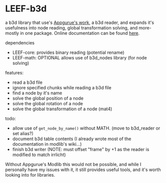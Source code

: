 # LEEF-b3d
a b3d library that use's [Appgurue's work](https://github.com/appgurueu/modlib), a b3d reader, and expands it's usefulness into node reading, global transformation solving,
and more- mostly in one package. Online documentation can be found [here](https://minetest-unification-library.github.io/LEEF-b3d/).

dependencies
* LEEF-core: provides binary reading (potential rename)
* LEEF-math: OPTIONAL allows use of b3d_nodes library (for node solving)

features:
* read a b3d file
* ignore specified chunks while reading a b3d file
* find a node by it's name
* solve the global position of a node
* solve the global rotation of a node
* solve the global transformation of a node (mat4)

todo:
* allow use of `get_node_by_name()` without MATH. (move to b3d_reader or set alias?)
* document b3d table contents (I already wrote most of the documentation in modlib's wiki...)
* finish b3d writer (NOTE: must offset "frame" by +1 as the reader is modified to match irrlicht)

Without Appgurue's Modlib this would not be possible, and while I personally have my issues with it, it still provides useful tools, and it's worth looking into for libraries.
